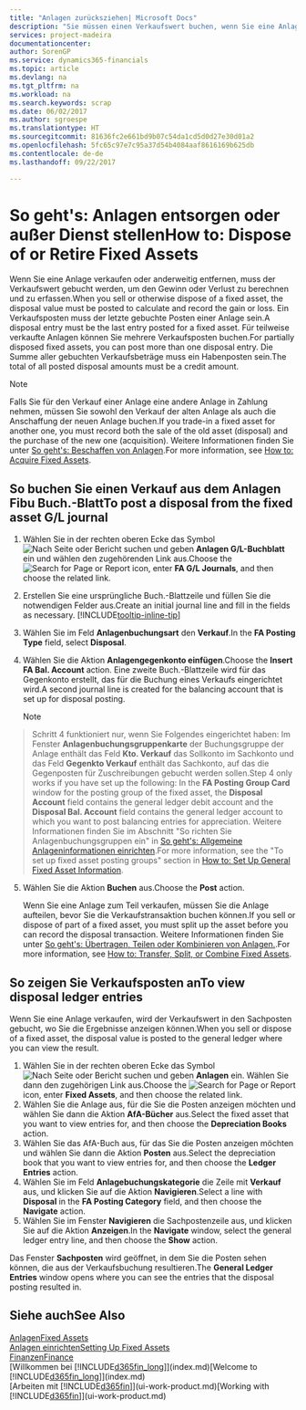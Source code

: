 ```yaml
---
title: "Anlagen zurücksziehen| Microsoft Docs"
description: "Sie müssen einen Verkaufswert buchen, wenn Sie eine Anlage verkaufen oder ausrangieren, die storniert werden sollten."
services: project-madeira
documentationcenter: 
author: SorenGP
ms.service: dynamics365-financials
ms.topic: article
ms.devlang: na
ms.tgt_pltfrm: na
ms.workload: na
ms.search.keywords: scrap
ms.date: 06/02/2017
ms.author: sgroespe
ms.translationtype: HT
ms.sourcegitcommit: 81636fc2e661bd9b07c54da1cd5d0d27e30d01a2
ms.openlocfilehash: 5fc65c97e7c95a37d54b4084aaf8616169b625db
ms.contentlocale: de-de
ms.lasthandoff: 09/22/2017

---
```

# <a name="how-to-dispose-of-or-retire-fixed-assets"></a><span data-ttu-id="55334-103">So geht's: Anlagen entsorgen oder außer Dienst stellen</span><span class="sxs-lookup"><span data-stu-id="55334-103">How to: Dispose of or Retire Fixed Assets</span></span>
<span data-ttu-id="55334-104">Wenn Sie eine Anlage verkaufen oder anderweitig entfernen, muss der Verkaufswert gebucht werden, um den Gewinn oder Verlust zu berechnen und zu erfassen.</span><span class="sxs-lookup"><span data-stu-id="55334-104">When you sell or otherwise dispose of a fixed asset, the disposal value must be posted to calculate and record the gain or loss.</span></span> <span data-ttu-id="55334-105">Ein Verkaufsposten muss der letzte gebuchte Posten einer Anlage sein.</span><span class="sxs-lookup"><span data-stu-id="55334-105">A disposal entry must be the last entry posted for a fixed asset.</span></span> <span data-ttu-id="55334-106">Für teilweise verkaufte Anlagen können Sie mehrere Verkaufsposten buchen.</span><span class="sxs-lookup"><span data-stu-id="55334-106">For partially disposed fixed assets, you can post more than one disposal entry.</span></span> <span data-ttu-id="55334-107">Die Summe aller gebuchten Verkaufsbeträge muss ein Habenposten sein.</span><span class="sxs-lookup"><span data-stu-id="55334-107">The total of all posted disposal amounts must be a credit amount.</span></span>  

> [!NOTE]  
>   <span data-ttu-id="55334-108">Falls Sie für den Verkauf einer Anlage eine andere Anlage in Zahlung nehmen, müssen Sie sowohl den Verkauf der alten Anlage als auch die Anschaffung der neuen Anlage buchen.</span><span class="sxs-lookup"><span data-stu-id="55334-108">If you trade-in a fixed asset for another one, you must record both the sale of the old asset (disposal) and the purchase of the new one (acquisition).</span></span> <span data-ttu-id="55334-109">Weitere Informationen finden Sie unter [So geht's: Beschaffen von Anlagen](fa-how-acquire.md).</span><span class="sxs-lookup"><span data-stu-id="55334-109">For more information, see [How to: Acquire Fixed Assets](fa-how-acquire.md).</span></span>  

## <a name="to-post-a-disposal-from-the-fixed-asset-gl-journal"></a><span data-ttu-id="55334-110">So buchen Sie einen Verkauf aus dem Anlagen Fibu Buch.-Blatt</span><span class="sxs-lookup"><span data-stu-id="55334-110">To post a disposal from the fixed asset G/L journal</span></span>
1. <span data-ttu-id="55334-111">Wählen Sie in der rechten oberen Ecke das Symbol ![Nach Seite oder Bericht suchen](media/ui-search/search_small.png "Nach Seite oder Bericht suchen") und geben **Anlagen G/L-Buchblatt** ein und wählen den zugehörenden Link aus.</span><span class="sxs-lookup"><span data-stu-id="55334-111">Choose the ![Search for Page or Report](media/ui-search/search_small.png "Search for Page or Report icon") icon, enter **FA G/L Journals**, and then choose the related link.</span></span>  
2. <span data-ttu-id="55334-112">Erstellen Sie eine ursprüngliche Buch.-Blattzeile und füllen Sie die notwendigen Felder aus.</span><span class="sxs-lookup"><span data-stu-id="55334-112">Create an initial journal line and fill in the fields as necessary.</span></span> [!INCLUDE[tooltip-inline-tip](includes/tooltip-inline-tip_md.md)]  
3. <span data-ttu-id="55334-113">Wählen Sie im Feld **Anlagenbuchungsart** den **Verkauf**.</span><span class="sxs-lookup"><span data-stu-id="55334-113">In the **FA Posting Type** field, select **Disposal**.</span></span>  
4. <span data-ttu-id="55334-114">Wählen Sie die Aktion **Anlagengegenkonto einfügen**.</span><span class="sxs-lookup"><span data-stu-id="55334-114">Choose the **Insert FA Bal. Account** action.</span></span> <span data-ttu-id="55334-115">Eine zweite Buch.-Blattzeile wird für das Gegenkonto erstellt, das für die Buchung eines Verkaufs eingerichtet wird.</span><span class="sxs-lookup"><span data-stu-id="55334-115">A second journal line is created for the balancing account that is set up for disposal posting.</span></span>  

    > [!NOTE]  
>   <span data-ttu-id="55334-116">Schritt 4 funktioniert nur, wenn Sie Folgendes eingerichtet haben: Im Fenster **Anlagenbuchungsgruppenkarte** der Buchungsgruppe der Anlage enthält das Feld **Kto. Verkauf** das Sollkonto im Sachkonto und das Feld **Gegenkto Verkauf** enthält das Sachkonto, auf das die Gegenposten für Zuschreibungen gebucht werden sollen.</span><span class="sxs-lookup"><span data-stu-id="55334-116">Step 4 only works if you have set up the following: In the **FA Posting Group Card** window for the posting group of the fixed asset, the **Disposal Account** field contains the general ledger debit account and the **Disposal Bal. Account** field contains the general ledger account to which you want to post balancing entries for appreciation.</span></span> <span data-ttu-id="55334-117">Weitere Informationen finden Sie im Abschnitt "So richten Sie Anlagenbuchungsgruppen ein" in [So geht's: Allgemeine Anlageninformationen einrichten](fa-how-setup-general.md).</span><span class="sxs-lookup"><span data-stu-id="55334-117">For more information, see the "To set up fixed asset posting groups" section in [How to: Set Up General Fixed Asset Information](fa-how-setup-general.md).</span></span>  
5. <span data-ttu-id="55334-118">Wählen Sie die Aktion **Buchen** aus.</span><span class="sxs-lookup"><span data-stu-id="55334-118">Choose the **Post** action.</span></span>  

    <span data-ttu-id="55334-119">Wenn Sie eine Anlage zum Teil verkaufen, müssen Sie die Anlage aufteilen, bevor Sie die Verkaufstransaktion buchen können.</span><span class="sxs-lookup"><span data-stu-id="55334-119">If you sell or dispose of part of a fixed asset, you must split up the asset before you can record the disposal transaction.</span></span> <span data-ttu-id="55334-120">Weitere Informationen finden Sie unter [So geht's: Übertragen, Teilen oder Kombinieren von Anlagen.](fa-how-trans-split-combine.md).</span><span class="sxs-lookup"><span data-stu-id="55334-120">For more information, see [How to: Transfer, Split, or Combine Fixed Assets](fa-how-trans-split-combine.md).</span></span>  

## <a name="to-view-disposal-ledger-entries"></a><span data-ttu-id="55334-121">So zeigen Sie Verkaufsposten an</span><span class="sxs-lookup"><span data-stu-id="55334-121">To view disposal ledger entries</span></span>
<span data-ttu-id="55334-122">Wenn Sie eine Anlage verkaufen, wird der Verkaufswert in den Sachposten gebucht, wo Sie die Ergebnisse anzeigen können.</span><span class="sxs-lookup"><span data-stu-id="55334-122">When you sell or dispose of a fixed asset, the disposal value is posted to the general ledger where you can view the result.</span></span>  

1. <span data-ttu-id="55334-123">Wählen Sie in der rechten oberen Ecke das Symbol ![Nach Seite oder Bericht suchen](media/ui-search/search_small.png "Nach Seite oder Bericht suchen") und geben **Anlagen** ein. Wählen Sie dann den zugehörigen Link aus.</span><span class="sxs-lookup"><span data-stu-id="55334-123">Choose the ![Search for Page or Report](media/ui-search/search_small.png "Search for Page or Report icon") icon, enter **Fixed Assets**, and then choose the related link.</span></span>  
2. <span data-ttu-id="55334-124">Wählen Sie die Anlage aus, für die Sie die Posten anzeigen möchten und wählen Sie dann die Aktion **AfA-Bücher** aus.</span><span class="sxs-lookup"><span data-stu-id="55334-124">Select the fixed asset that you want to view entries for, and then choose the **Depreciation Books** action.</span></span>  
3. <span data-ttu-id="55334-125">Wählen Sie das AfA-Buch aus, für das Sie die Posten anzeigen möchten und wählen Sie dann die Aktion **Posten** aus.</span><span class="sxs-lookup"><span data-stu-id="55334-125">Select the depreciation book that you want to view entries for, and then choose the **Ledger Entries** action.</span></span>  
4. <span data-ttu-id="55334-126">Wählen Sie im Feld **Anlagebuchungskategorie** die Zeile mit **Verkauf** aus, und klicken Sie auf die Aktion **Navigieren**.</span><span class="sxs-lookup"><span data-stu-id="55334-126">Select a line with **Disposal** in the **FA Posting Category** field, and then choose the **Navigate** action.</span></span>  
5. <span data-ttu-id="55334-127">Wählen Sie im Fenster **Navigieren** die Sachpostenzeile aus, und klicken Sie auf die Aktion **Anzeigen**.</span><span class="sxs-lookup"><span data-stu-id="55334-127">In the **Navigate** window, select the general ledger entry line, and then choose the **Show** action.</span></span>  

<span data-ttu-id="55334-128">Das Fenster **Sachposten** wird geöffnet, in dem Sie die Posten sehen können, die aus der Verkaufsbuchung resultieren.</span><span class="sxs-lookup"><span data-stu-id="55334-128">The **General Ledger Entries** window opens where you can see the entries that the disposal posting resulted in.</span></span>  

## <a name="see-also"></a><span data-ttu-id="55334-129">Siehe auch</span><span class="sxs-lookup"><span data-stu-id="55334-129">See Also</span></span>
[<span data-ttu-id="55334-130">Anlagen</span><span class="sxs-lookup"><span data-stu-id="55334-130">Fixed Assets</span></span>](fa-manage.md)  
[<span data-ttu-id="55334-131">Anlagen einrichten</span><span class="sxs-lookup"><span data-stu-id="55334-131">Setting Up Fixed Assets</span></span>](fa-setup.md)  
[<span data-ttu-id="55334-132">Finanzen</span><span class="sxs-lookup"><span data-stu-id="55334-132">Finance</span></span>](finance.md)  
<span data-ttu-id="55334-133">[Willkommen bei [!INCLUDE[d365fin_long](includes/d365fin_long_md.md)]](index.md)</span><span class="sxs-lookup"><span data-stu-id="55334-133">[Welcome to [!INCLUDE[d365fin_long](includes/d365fin_long_md.md)]](index.md)</span></span>  
<span data-ttu-id="55334-134">[Arbeiten mit [!INCLUDE[d365fin](includes/d365fin_md.md)]](ui-work-product.md)</span><span class="sxs-lookup"><span data-stu-id="55334-134">[Working with [!INCLUDE[d365fin](includes/d365fin_md.md)]](ui-work-product.md)</span></span>

